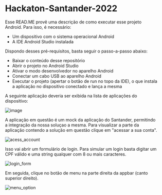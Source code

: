 # Hackaton-Santander-2022

Esse READ.ME provê uma descrição de como executar esse projeto Android. Para isso, é necessário:

- Um dispositivo com o sistema operacional Android
- A IDE Android Studio instalada

Dispondo desses pré-requisitos, basta seguir o passo-a-passo abaixo:

- Baixar o conteúdo desse repositório
- Abrir o projeto no Android Studio
- Ativar o modo desenvolvedor no aparelho Android
- Conectar um cabo USB ao aparelho Android
- Executar o projeto (apertar o botão de run no topo da IDE), o que instala a aplicação no dispositivo conectado e lança a mesma

A seguinte aplicação deveria ser exibida na lista de aplicações do dispositivo:

![image](https://user-images.githubusercontent.com/31226297/200196385-014e101c-eb50-4ceb-8bf6-216a06542cc1.png)

A aplicação em questão é um mock da aplicação do Santander, permitindo a integração da nossa soluçao a mesma. Para visualizar a parte da aplicação 
contendo a solução em questão clique em "acessar a sua conta". 

![acess_account](https://user-images.githubusercontent.com/31226297/200196683-2c711e75-4458-45cd-ae5e-b9cdd1134571.png)

Isso vai abrir um formulário de login. Para simular um login basta digitar um CPF válido 
e uma string qualquer com 8 ou mais caracteres. 

![login_form](https://user-images.githubusercontent.com/31226297/200196700-88aef5c0-21a6-49ba-8589-0a803c1fb17c.png)

Em seguida, clique no botão de menu na parte direita da appbar (canto superior direito).

![menu_option](https://user-images.githubusercontent.com/31226297/200196706-7a36f886-29c7-4f92-8ad1-38580d60615d.png)

